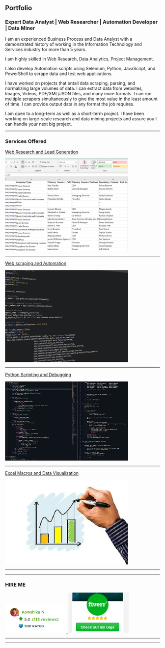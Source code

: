 ## Portfolio

### Expert Data Analyst | Web Researcher | Automation Developer | Data Miner

I am an experienced Business Process and Data Analyst with a demonstrated history of working in the Information Technology and Services industry for more than 5 years.

I am highly skilled in Web Research, Data Analytics, Project Management.

I also develop Automation scripts using Selenium, Python, JavaScript, and PowerShell to scrape data and test web applications.

I have worked on projects that entail data scraping, parsing, and normalizing large volumes of data. I can extract data from websites, Images, Videos, PDF/XML/JSON files, and many more formats. I can run multiple scrapers simultaneously to give the most value in the least amount of time. I can provide output data in any format the job requires.

I am open to a long-term as well as a short-term project. I have been working on large-scale research and data mining projects and assure you I can handle your next big project.

---

### Services Offered 

[Web Research and Lead Generation](/leadgen)

<a href="/leadgen">
<img src="images/thumbnail1.jpg?raw=true"/>
</a>


---

[Web scraping and Automation](/scraping)

<a href="/scraping">
<img src="images/thumbnail2.jpg?raw=true"/>
</a>


---

[Python Scripting and Debugging](/python)

<a href="/python">
<img src="images/thumbnail3.jpg?raw=true"/>
</a>


---

[Excel Macros and Data Visualization](/excel)

<a href="/excel">
<img src="images/thumbnail4.jpg?raw=true"/>
</a>


---

---

### HIRE ME

<p float="left">
  <a href="https://www.upwork.com/o/profiles/users/~01839791ddb1ede3fa/">
  <img src="images/UpworkJobs.png" alt="Kowshika Upwork Profile" width="200" />
  </a>
  
  <a href="https://www.fiverr.com/kowshikanagaraj/">
  <img src="images/FiverrGigs.png" alt="Kowshika Fiverr Gigs" width="200"/>
  </a>
</p>


---

---